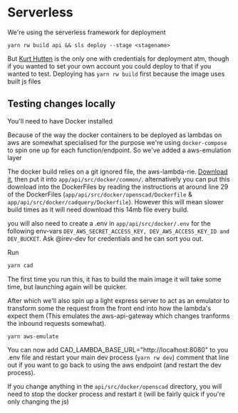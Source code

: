 # Serverless

We're using the serverless framework for deployment

```
yarn rw build api && sls deploy --stage <stagename>
```
But [Kurt Hutten](https://github.com/Irev-Dev) is the only one with credentials for deployment atm, though if you wanted to set your own account you could deploy to that if you wanted to test.
Deploying has `yarn rw build` first because the image uses built js files

## Testing changes locally

You'll need to have Docker installed

Because of the way the docker containers to be deployed as lambdas on aws are somewhat specialised for the purpose we're using `docker-compose` to spin one up for each function/endpoint. So we've added a aws-emulation layer


The docker build relies on a git ignored file, the aws-lambda-rie. [Download it](https://github.com/aws/aws-lambda-runtime-interface-emulator/releases/download/v1.0/aws-lambda-rie), then put it into `app/api/src/docker/common/`. alternatively you can put this download into the DockerFiles by reading the instructions at around line 29 of the DockerFiles (`app/api/src/docker/openscad/Dockerfile` & `app/api/src/docker/cadquery/Dockerfile`). However this will mean slower build times as it will need download this 14mb file every build.

you will also need to create a .env in `app/api/src/docker/.env` for the following env-vars `DEV_AWS_SECRET_ACCESS_KEY, DEV_AWS_ACCESS_KEY_ID and DEV_BUCKET`. Ask @irev-dev for credentials and he can sort you out.

Run

```bash
yarn cad
```
The first time you run this, it has to build the main image it will take some time, but launching again will be quicker.

After which we'll also spin up a light express server to act as an emulator to transform some the request from the front end into how the lambda's expect them (This emulates the aws-api-gateway which changes tranforms the inbound requests somewhat).
```
yarn aws-emulate
```
You can now add CAD_LAMBDA_BASE_URL="http://localhost:8080" to you .env file and restart your main dev process (`yarn rw dev`) comment that line out if you want to go back to using the aws endpoint (and restart the dev process).

If you change anything in the `api/src/docker/openscad` directory, you will need to stop the docker process and restart it (will be fairly quick if you're only changing the js)



